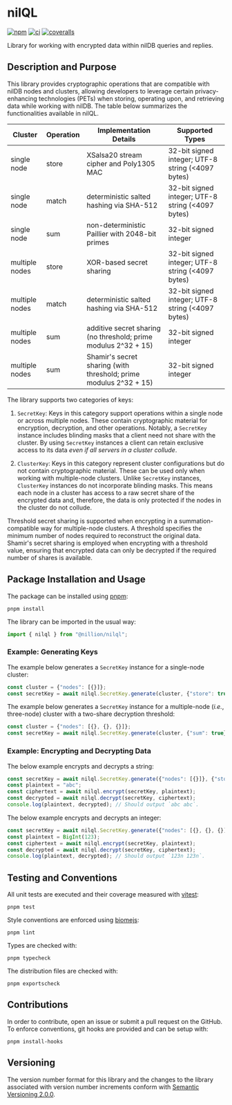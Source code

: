 # nilQL
[![npm](https://badge.fury.io/js/nilql.svg)](https://www.npmjs.com/package/@nillion/nilql)
[![ci](https://github.com/nillionnetwork/nilql-ts/actions/workflows/ci.yaml/badge.svg)](https://github.com/nillionnetwork/nilql-ts/actions)
[![coveralls](https://coveralls.io/repos/github/NillionNetwork/nilql-ts/badge.svg?branch=main)](https://coveralls.io/github/NillionNetwork/nilql-ts)

Library for working with encrypted data within nilDB queries and replies.

## Description and Purpose

This library provides cryptographic operations that are compatible with nilDB nodes and clusters, allowing developers to leverage certain privacy-enhancing technologies (PETs) when storing, operating upon, and retrieving data while working with nilDB. The table below summarizes the functionalities available in nilQL.

| Cluster        | Operation | Implementation Details                                            | Supported Types                                   |
|----------------|-----------|-------------------------------------------------------------------|---------------------------------------------------|
| single node    | store     | XSalsa20 stream cipher and Poly1305 MAC                           | 32-bit signed integer; UTF-8 string (<4097 bytes) |
| single node    | match     | deterministic salted hashing via SHA-512                          | 32-bit signed integer; UTF-8 string (<4097 bytes) |
| single node    | sum       | non-deterministic Paillier with 2048-bit primes                   | 32-bit signed integer                             |
| multiple nodes | store     | XOR-based secret sharing                                          | 32-bit signed integer; UTF-8 string (<4097 bytes) |
| multiple nodes | match     | deterministic salted hashing via SHA-512                          | 32-bit signed integer; UTF-8 string (<4097 bytes) |
| multiple nodes | sum       | additive secret sharing (no threshold; prime modulus 2^32 + 15)   | 32-bit signed integer                             |
| multiple nodes | sum       | Shamir's secret sharing (with threshold; prime modulus 2^32 + 15) | 32-bit signed integer                             |

The library supports two categories of keys:

1. `SecretKey`: Keys in this category support operations within a single node or across multiple nodes. These contain cryptographic material for encryption, decryption, and other operations. Notably, a `SecretKey` instance includes blinding masks that a client need not share with the cluster. By using `SecretKey` instances a client can retain exclusive access to its data *even if all servers in a cluster collude*. 

2. `ClusterKey`: Keys in this category represent cluster configurations but do not contain cryptographic material. These can be used only when working with multiple-node clusters. Unlike `SecretKey` instances, `ClusterKey` instances do not incorporate blinding masks. This means each node in a cluster has access to a raw secret share of the encrypted data and, therefore, the data is only protected if the nodes in the cluster do not collude.

Threshold secret sharing is supported when encrypting in a summation-compatible way for multiple-node clusters. A threshold specifies the minimum number of nodes required to reconstruct the original data. Shamir's secret sharing is employed when encrypting with a threshold value, ensuring that encrypted data can only be decrypted if the required number of shares is available.

## Package Installation and Usage

The package can be installed using [pnpm](https://pnpm.io/):

```shell
pnpm install
```

The library can be imported in the usual way:

```ts
import { nilql } from "@nillion/nilql";
```

### Example: Generating Keys

The example below generates a `SecretKey` instance for a single-node cluster:

```ts
const cluster = {"nodes": [{}]};
const secretKey = await nilql.SecretKey.generate(cluster, {"store": true});
```

The example below generates a `SecretKey` instance for a multiple-node (*i.e.*, three-node) cluster with a two-share decryption threshold:

```ts
const cluster = {"nodes": [{}, {}, {}]};
const secretKey = await nilql.SecretKey.generate(cluster, {"sum": true}, 2);
```

### Example: Encrypting and Decrypting Data

The below example encrypts and decrypts a string:

```ts
const secretKey = await nilql.SecretKey.generate({"nodes": [{}]}, {"store": true});
const plaintext = "abc";
const ciphertext = await nilql.encrypt(secretKey, plaintext);
const decrypted = await nilql.decrypt(secretKey, ciphertext);
console.log(plaintext, decrypted); // Should output `abc abc`.
```

The below example encrypts and decrypts an integer:

```ts
const secretKey = await nilql.SecretKey.generate({"nodes": [{}, {}, {}]}, {"sum": true}, 2);
const plaintext = BigInt(123);
const ciphertext = await nilql.encrypt(secretKey, plaintext);
const decrypted = await nilql.decrypt(secretKey, ciphertext);
console.log(plaintext, decrypted); // Should output `123n 123n`.
```

## Testing and Conventions

All unit tests are executed and their coverage measured with [vitest](https://vitest.dev/):

```shell
pnpm test
```

Style conventions are enforced using [biomejs](https://biomejs.dev/):

```shell
pnpm lint
```

Types are checked with:

```shell
pnpm typecheck
```

The distribution files are checked with:

```shell
pnpm exportscheck
```

## Contributions

In order to contribute, open an issue or submit a pull request on the GitHub. To enforce conventions, git hooks are provided and can be setup with:

```shell
pnpm install-hooks
```

## Versioning

The version number format for this library and the changes to the library associated with version number increments conform with [Semantic Versioning 2.0.0](https://semver.org/#semantic-versioning-200).
